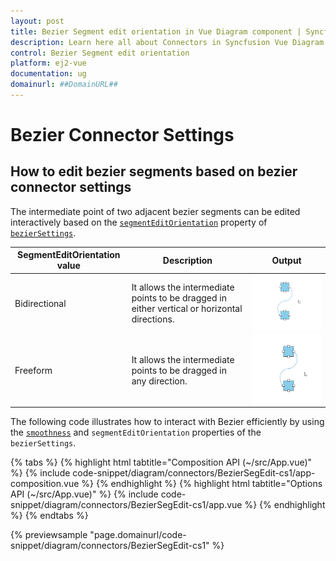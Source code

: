 ```yaml
---
layout: post
title: Bezier Segment edit orientation in Vue Diagram component | Syncfusion
description: Learn here all about Connectors in Syncfusion Vue Diagram component of Syncfusion Essential JS 2 and more.
control: Bezier Segment edit orientation 
platform: ej2-vue
documentation: ug
domainurl: ##DomainURL##
---
```


# Bezier Connector Settings

## How to edit bezier segments based on bezier connector settings

The intermediate point of two adjacent bezier segments can be edited interactively based on the [`segmentEditOrientation`](https://ej2.syncfusion.com/vue/documentation/api/diagram/bezierSegmentEditOrientation/) property of [`bezierSettings`](https://ej2.syncfusion.com/vue/documentation/api/diagram/bezierSettingsModel/).

| SegmentEditOrientation value | Description | Output |
|-------- | -------- | -------- |
| Bidirectional |It allows the intermediate points to be dragged in either vertical or horizontal directions. | ![Bidirectional](images/bez-bidirectional.gif) |
| Freeform | It allows the intermediate points to be dragged in any direction. | ![Freeform](images/bez-freeform.gif) |

The following code illustrates how to interact with Bezier efficiently by using the [`smoothness`](https://ej2.syncfusion.com/vue/documentation/api/diagram/bezierSmoothness/) and `segmentEditOrientation` properties of the `bezierSettings`.

{% tabs %}
{% highlight html tabtitle="Composition API (~/src/App.vue)" %}
{% include code-snippet/diagram/connectors/BezierSegEdit-cs1/app-composition.vue %}
{% endhighlight %}
{% highlight html tabtitle="Options API (~/src/App.vue)" %}
{% include code-snippet/diagram/connectors/BezierSegEdit-cs1/app.vue %}
{% endhighlight %}
{% endtabs %}
        
{% previewsample "page.domainurl/code-snippet/diagram/connectors/BezierSegEdit-cs1" %}

